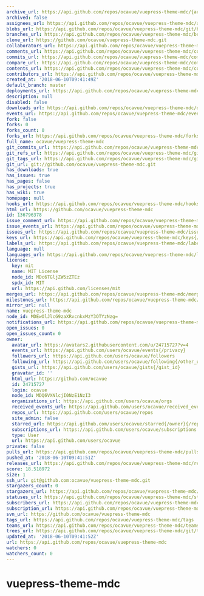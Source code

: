 ```yaml
---
archive_url: https://api.github.com/repos/ocavue/vuepress-theme-mdc/{archive_format}{/ref}
archived: false
assignees_url: https://api.github.com/repos/ocavue/vuepress-theme-mdc/assignees{/user}
blobs_url: https://api.github.com/repos/ocavue/vuepress-theme-mdc/git/blobs{/sha}
branches_url: https://api.github.com/repos/ocavue/vuepress-theme-mdc/branches{/branch}
clone_url: https://github.com/ocavue/vuepress-theme-mdc.git
collaborators_url: https://api.github.com/repos/ocavue/vuepress-theme-mdc/collaborators{/collaborator}
comments_url: https://api.github.com/repos/ocavue/vuepress-theme-mdc/comments{/number}
commits_url: https://api.github.com/repos/ocavue/vuepress-theme-mdc/commits{/sha}
compare_url: https://api.github.com/repos/ocavue/vuepress-theme-mdc/compare/{base}...{head}
contents_url: https://api.github.com/repos/ocavue/vuepress-theme-mdc/contents/{+path}
contributors_url: https://api.github.com/repos/ocavue/vuepress-theme-mdc/contributors
created_at: '2018-06-10T09:41:49Z'
default_branch: master
deployments_url: https://api.github.com/repos/ocavue/vuepress-theme-mdc/deployments
description: null
disabled: false
downloads_url: https://api.github.com/repos/ocavue/vuepress-theme-mdc/downloads
events_url: https://api.github.com/repos/ocavue/vuepress-theme-mdc/events
fork: false
forks: 0
forks_count: 0
forks_url: https://api.github.com/repos/ocavue/vuepress-theme-mdc/forks
full_name: ocavue/vuepress-theme-mdc
git_commits_url: https://api.github.com/repos/ocavue/vuepress-theme-mdc/git/commits{/sha}
git_refs_url: https://api.github.com/repos/ocavue/vuepress-theme-mdc/git/refs{/sha}
git_tags_url: https://api.github.com/repos/ocavue/vuepress-theme-mdc/git/tags{/sha}
git_url: git://github.com/ocavue/vuepress-theme-mdc.git
has_downloads: true
has_issues: true
has_pages: false
has_projects: true
has_wiki: true
homepage: null
hooks_url: https://api.github.com/repos/ocavue/vuepress-theme-mdc/hooks
html_url: https://github.com/ocavue/vuepress-theme-mdc
id: 136796378
issue_comment_url: https://api.github.com/repos/ocavue/vuepress-theme-mdc/issues/comments{/number}
issue_events_url: https://api.github.com/repos/ocavue/vuepress-theme-mdc/issues/events{/number}
issues_url: https://api.github.com/repos/ocavue/vuepress-theme-mdc/issues{/number}
keys_url: https://api.github.com/repos/ocavue/vuepress-theme-mdc/keys{/key_id}
labels_url: https://api.github.com/repos/ocavue/vuepress-theme-mdc/labels{/name}
language: null
languages_url: https://api.github.com/repos/ocavue/vuepress-theme-mdc/languages
license:
  key: mit
  name: MIT License
  node_id: MDc6TGljZW5zZTEz
  spdx_id: MIT
  url: https://api.github.com/licenses/mit
merges_url: https://api.github.com/repos/ocavue/vuepress-theme-mdc/merges
milestones_url: https://api.github.com/repos/ocavue/vuepress-theme-mdc/milestones{/number}
mirror_url: null
name: vuepress-theme-mdc
node_id: MDEwOlJlcG9zaXRvcnkxMzY3OTYzNzg=
notifications_url: https://api.github.com/repos/ocavue/vuepress-theme-mdc/notifications{?since,all,participating}
open_issues: 0
open_issues_count: 0
owner:
  avatar_url: https://avatars2.githubusercontent.com/u/24715727?v=4
  events_url: https://api.github.com/users/ocavue/events{/privacy}
  followers_url: https://api.github.com/users/ocavue/followers
  following_url: https://api.github.com/users/ocavue/following{/other_user}
  gists_url: https://api.github.com/users/ocavue/gists{/gist_id}
  gravatar_id: ''
  html_url: https://github.com/ocavue
  id: 24715727
  login: ocavue
  node_id: MDQ6VXNlcjI0NzE1NzI3
  organizations_url: https://api.github.com/users/ocavue/orgs
  received_events_url: https://api.github.com/users/ocavue/received_events
  repos_url: https://api.github.com/users/ocavue/repos
  site_admin: false
  starred_url: https://api.github.com/users/ocavue/starred{/owner}{/repo}
  subscriptions_url: https://api.github.com/users/ocavue/subscriptions
  type: User
  url: https://api.github.com/users/ocavue
private: false
pulls_url: https://api.github.com/repos/ocavue/vuepress-theme-mdc/pulls{/number}
pushed_at: '2018-06-10T09:41:51Z'
releases_url: https://api.github.com/repos/ocavue/vuepress-theme-mdc/releases{/id}
score: 18.518972
size: 1
ssh_url: git@github.com:ocavue/vuepress-theme-mdc.git
stargazers_count: 0
stargazers_url: https://api.github.com/repos/ocavue/vuepress-theme-mdc/stargazers
statuses_url: https://api.github.com/repos/ocavue/vuepress-theme-mdc/statuses/{sha}
subscribers_url: https://api.github.com/repos/ocavue/vuepress-theme-mdc/subscribers
subscription_url: https://api.github.com/repos/ocavue/vuepress-theme-mdc/subscription
svn_url: https://github.com/ocavue/vuepress-theme-mdc
tags_url: https://api.github.com/repos/ocavue/vuepress-theme-mdc/tags
teams_url: https://api.github.com/repos/ocavue/vuepress-theme-mdc/teams
trees_url: https://api.github.com/repos/ocavue/vuepress-theme-mdc/git/trees{/sha}
updated_at: '2018-06-10T09:41:52Z'
url: https://api.github.com/repos/ocavue/vuepress-theme-mdc
watchers: 0
watchers_count: 0
---
```


# vuepress-theme-mdc